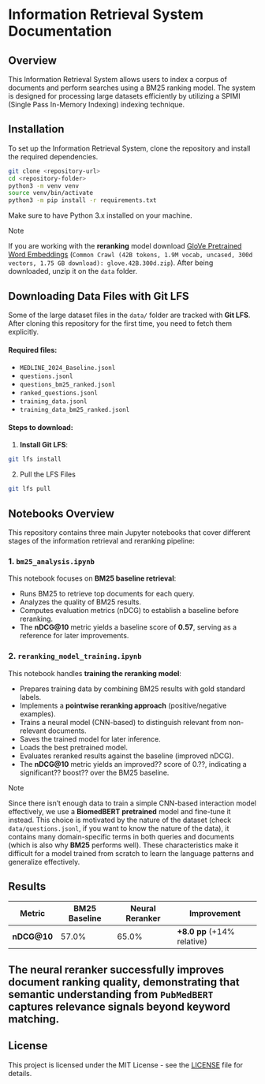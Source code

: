 # Information Retrieval System Documentation

## Overview

This Information Retrieval System allows users to index a corpus of documents and perform searches using a BM25 ranking model. The system is designed for processing large datasets efficiently by utilizing a SPIMI (Single Pass In-Memory Indexing) indexing technique.

## Installation
To set up the Information Retrieval System, clone the repository and install the required dependencies.

```bash
git clone <repository-url>
cd <repository-folder>
python3 -m venv venv
source venv/bin/activate
python3 -m pip install -r requirements.txt
```

Make sure to have Python 3.x installed on your machine.
> [!NOTE]
> If you are working with the **reranking** model download [GloVe Pretrained Word Embeddings](https://nlp.stanford.edu/projects/glove/) (`Common Crawl (42B tokens, 1.9M vocab, uncased, 300d vectors, 1.75 GB download): glove.42B.300d.zip`).
> After being downloaded, unzip it on the `data` folder.

## Downloading Data Files with Git LFS

Some of the large dataset files in the `data/` folder are tracked with **Git LFS**. After cloning this repository for the first time, you need to fetch them explicitly.

#### Required files:
- `MEDLINE_2024_Baseline.jsonl`
- `questions.jsonl`
- `questions_bm25_ranked.jsonl`
- `ranked_questions.jsonl`
- `training_data.jsonl`
- `training_data_bm25_ranked.jsonl`

#### Steps to download:

1. **Install Git LFS**:

```bash
git lfs install
```

2. Pull the LFS Files

```bash 
git lfs pull
```

## Notebooks Overview

This repository contains three main Jupyter notebooks that cover different stages of the information retrieval and reranking pipeline:

### 1. `bm25_analysis.ipynb`
This notebook focuses on **BM25 baseline retrieval**:
- Runs BM25 to retrieve top documents for each query.
- Analyzes the quality of BM25 results.
- Computes evaluation metrics (nDCG) to establish a baseline before reranking.
- The **nDCG@10** metric yields a baseline score of **0.57**, serving as a reference for later improvements.

### 2. `reranking_model_training.ipynb`
This notebook handles **training the reranking model**:
- Prepares training data by combining BM25 results with gold standard labels.
- Implements a **pointwise reranking approach** (positive/negative examples).
- Trains a neural model (CNN-based) to distinguish relevant from non-relevant documents.
- Saves the trained model for later inference.
- Loads the best pretrained model.
- Evaluates reranked results against the baseline (improved nDCG).
- The **nDCG@10** metric yields an improved?? score of 0.??, indicating a significant?? boost?? over the BM25 baseline.

> [!NOTE]
> Since there isn’t enough data to train a simple CNN-based interaction model effectively, we use a **BiomedBERT pretrained** model and fine-tune it instead.
> This choice is motivated by the nature of the dataset (check `data/questions.jsonl`, if you want to know the nature of the data), it contains many domain-specific terms in both queries and documents (which is also why **BM25** performs well). These characteristics make it difficult for a model trained from scratch to learn the language patterns and generalize effectively.

## Results

| Metric | BM25 Baseline | Neural Reranker | Improvement |
|--------|---------------|-----------------|-------------|
| **nDCG@10** | 57.0% | 65.0% | **+8.0 pp** (+14% relative) |

The neural reranker successfully improves document ranking quality, demonstrating that semantic understanding from `PubMedBERT` captures relevance signals beyond keyword matching.
---

## License

This project is licensed under the MIT License - see the [LICENSE](LICENSE) file for details.
